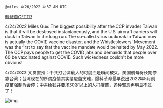 
`@miles 4/26/2022 4:37 AM UTC`

[轉發自GETTR](https://gettr.com/post/p174e1ea124)

4/24/2022 Miles Guo: The biggest possibility after the CCP invades Taiwan is that it will be destroyed instantaneously, and the U.S. aircraft carriers will dock in Taiwan in the long run. The so-called virus outbreak in Taiwan now is actually the COVID vaccine disaster, and the Whistleblowers' Movement was the first to say that the vaccine mandate would be halted by May 2022. The CCP pays people to get the COVID jabs and demands that people over 60 be vaccinated against COVID. Such wickedness couldn't be more obvious!

4/24/2022 文贵直播：中共打台湾最大的可能性是瞬间被灭，美国航母将长期停靠台湾；台湾现在的所谓疫情其实是疫苗灾难，爆料革命最早说出2022年5月前疫苗强制令会停；中共给钱并要求60岁以上的人打疫苗，这种邪恶再明显不过了！


![img](https://media.gettr.com/group23/getter/2022/04/26/04/3b672218-617f-8fa1-3f88-885715203c81/out.jpg)
